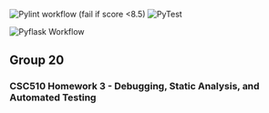 


![Pylint workflow (fail if score <8.5)](https://github.com/SE-Group20/git-homework3/actions/workflows/pylint.yml/badge.svg)
![PyTest](https://github.com/SE-Group20/git-homework3/actions/workflows/test.yml/badge.svg)

![Pyflask Workflow](https://github.com/SE-Group20/G20-homework3/actions/workflows/pyflakes.yml/badge.svg)


## Group 20

### CSC510 Homework 3 - Debugging, Static Analysis, and Automated Testing

